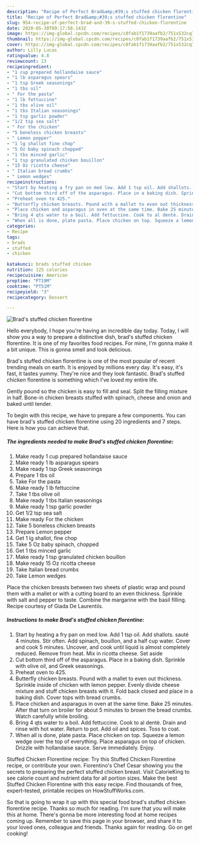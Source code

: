 ```yaml
---
description: "Recipe of Perfect Brad&amp;#39;s stuffed chicken florentine"
title: "Recipe of Perfect Brad&amp;#39;s stuffed chicken florentine"
slug: 954-recipe-of-perfect-brad-and-39-s-stuffed-chicken-florentine
date: 2020-05-30T09:17:58.143Z
image: https://img-global.cpcdn.com/recipes/c0fab1f1739aafb2/751x532cq70/brads-stuffed-chicken-florentine-recipe-main-photo.jpg
thumbnail: https://img-global.cpcdn.com/recipes/c0fab1f1739aafb2/751x532cq70/brads-stuffed-chicken-florentine-recipe-main-photo.jpg
cover: https://img-global.cpcdn.com/recipes/c0fab1f1739aafb2/751x532cq70/brads-stuffed-chicken-florentine-recipe-main-photo.jpg
author: Lilly Lucas
ratingvalue: 4.8
reviewcount: 13
recipeingredient:
- "1 cup prepared hollandaise sauce"
- "1 lb asparagus spears"
- "1 tsp Greek seasonings"
- "1 tbs oil"
- " For the pasta"
- "1 lb fettuccine"
- "1 tbs olive oil"
- "1 tbs Italian seasonings"
- "1 tsp garlic powder"
- "1/2 tsp sea salt"
- " For the chicken"
- "5 boneless chicken breasts"
- " Lemon pepper"
- "1 lg shallot fine chop"
- "5 Oz baby spinach chopped"
- "1 tbs minced garlic"
- "1 tsp granulated chicken bouillon"
- "15 Oz ricotta cheese"
- " Italian bread crumbs"
- " Lemon wedges"
recipeinstructions:
- "Start by heating a fry pan on med low. Add 1 tsp oil. Add shallots. sauté 4 minutes. Stir often. Add spinach, bouillon, and a half cup water. Cover and cook 5 minutes. Uncover, and cook until liquid is almost completely reduced. Remove from heat. Mix in ricotta cheese. Set aside"
- "Cut bottom third off of the asparagus. Place in a baking dish. Sprinkle with olive oil, and Greek seasonings."
- "Preheat oven to 425."
- "Butterfly chicken breasts. Pound with a mallet to even out thickness. Sprinkle inside of chicken with lemon pepper. Evenly divide cheese mixture and stuff chicken breasts with it. Fold back closed and place in a baking dish. Cover tops with bread crumbs."
- "Place chicken and asparagus in oven at the same time. Bake 25 minutes. After that turn on broiler for about 5 minutes to brown the bread crumbs. Watch carefully while broiling."
- "Bring 4 qts water to a boil. Add fettuccine. Cook to al dentè. Drain and rinse with hot water. Return to pot. Add oil and spices. Toss to coat."
- "When all is done, plate pasta. Place chicken on top. Squeeze a lemon wedge over the top of everything. Place asparagus on top of chicken. Drizzle with hollandaise sauce. Serve immediately. Enjoy."
categories:
- Recipe
tags:
- brads
- stuffed
- chicken

katakunci: brads stuffed chicken 
nutrition: 125 calories
recipecuisine: American
preptime: "PT19M"
cooktime: "PT51M"
recipeyield: "3"
recipecategory: Dessert

---
```



![Brad&#39;s stuffed chicken florentine](https://img-global.cpcdn.com/recipes/c0fab1f1739aafb2/751x532cq70/brads-stuffed-chicken-florentine-recipe-main-photo.jpg)

Hello everybody, I hope you're having an incredible day today. Today, I will show you a way to prepare a distinctive dish, brad&#39;s stuffed chicken florentine. It is one of my favorites food recipes. For mine, I'm gonna make it a bit unique. This is gonna smell and look delicious.

Brad&#39;s stuffed chicken florentine is one of the most popular of recent trending meals on earth. It is enjoyed by millions every day. It's easy, it's fast, it tastes yummy. They're nice and they look fantastic. Brad&#39;s stuffed chicken florentine is something which I've loved my entire life.

Gently pound so the chicken is easy to fill and seal. Split the filling mixture in half. Bone-in chicken breasts stuffed with spinach, cheese and onion and baked until tender.


To begin with this recipe, we have to prepare a few components. You can have brad&#39;s stuffed chicken florentine using 20 ingredients and 7 steps. Here is how you can achieve that.

<!--inarticleads1-->

##### The ingredients needed to make Brad&#39;s stuffed chicken florentine:

1. Make ready 1 cup prepared hollandaise sauce
1. Make ready 1 lb asparagus spears
1. Make ready 1 tsp Greek seasonings
1. Prepare 1 tbs oil
1. Take  For the pasta
1. Make ready 1 lb fettuccine
1. Take 1 tbs olive oil
1. Make ready 1 tbs Italian seasonings
1. Make ready 1 tsp garlic powder
1. Get 1/2 tsp sea salt
1. Make ready  For the chicken
1. Take 5 boneless chicken breasts
1. Prepare  Lemon pepper
1. Get 1 lg shallot, fine chop
1. Take 5 Oz baby spinach, chopped
1. Get 1 tbs minced garlic
1. Make ready 1 tsp granulated chicken bouillon
1. Make ready 15 Oz ricotta cheese
1. Take  Italian bread crumbs
1. Take  Lemon wedges


Place the chicken breasts between two sheets of plastic wrap and pound them with a mallet or with a cutting board to an even thickness. Sprinkle with salt and pepper to taste. Combine the margarine with the basil filling. Recipe courtesy of Giada De Laurentiis. 

<!--inarticleads2-->

##### Instructions to make Brad&#39;s stuffed chicken florentine:

1. Start by heating a fry pan on med low. Add 1 tsp oil. Add shallots. sauté 4 minutes. Stir often. Add spinach, bouillon, and a half cup water. Cover and cook 5 minutes. Uncover, and cook until liquid is almost completely reduced. Remove from heat. Mix in ricotta cheese. Set aside
1. Cut bottom third off of the asparagus. Place in a baking dish. Sprinkle with olive oil, and Greek seasonings.
1. Preheat oven to 425.
1. Butterfly chicken breasts. Pound with a mallet to even out thickness. Sprinkle inside of chicken with lemon pepper. Evenly divide cheese mixture and stuff chicken breasts with it. Fold back closed and place in a baking dish. Cover tops with bread crumbs.
1. Place chicken and asparagus in oven at the same time. Bake 25 minutes. After that turn on broiler for about 5 minutes to brown the bread crumbs. Watch carefully while broiling.
1. Bring 4 qts water to a boil. Add fettuccine. Cook to al dentè. Drain and rinse with hot water. Return to pot. Add oil and spices. Toss to coat.
1. When all is done, plate pasta. Place chicken on top. Squeeze a lemon wedge over the top of everything. Place asparagus on top of chicken. Drizzle with hollandaise sauce. Serve immediately. Enjoy.


Stuffed Chicken Florentine recipe: Try this Stuffed Chicken Florentine recipe, or contribute your own. Fiorentino&#39;s Chef Cesar showing you the secrets to preparing the perfect stuffed chicken breast. Visit CalorieKing to see calorie count and nutrient data for all portion sizes. Make the best Stuffed Chicken Florentine with this easy recipe. Find thousands of free, expert-tested, printable recipes on HowStuffWorks.com. 

So that is going to wrap it up with this special food brad&#39;s stuffed chicken florentine recipe. Thanks so much for reading. I'm sure that you will make this at home. There's gonna be more interesting food at home recipes coming up. Remember to save this page in your browser, and share it to your loved ones, colleague and friends. Thanks again for reading. Go on get cooking!
